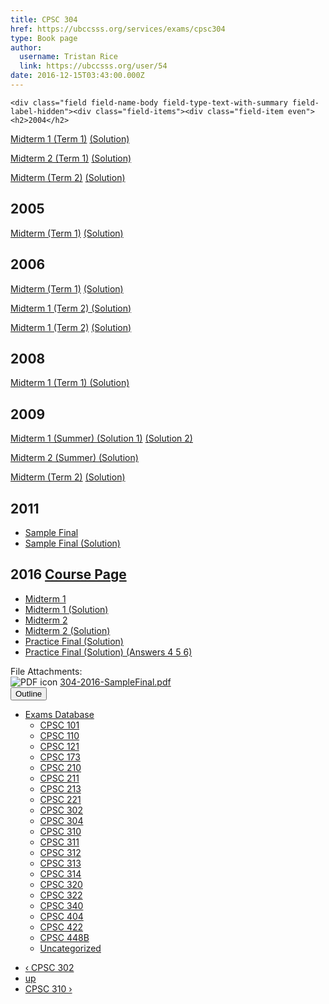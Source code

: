 ```yaml
---
title: CPSC 304 
href: https://ubccsss.org/services/exams/cpsc304
type: Book page
author:
  username: Tristan Rice
  link: https://ubccsss.org/user/54
date: 2016-12-15T03:43:00.000Z
---
```



    <div class="field field-name-body field-type-text-with-summary field-label-hidden"><div class="field-items"><div class="field-item even"><h2>2004</h2>

<p><a href="/files/exams/2004/cs304-2004-t1-midterm1.pdf">Midterm 1 (Term 1)</a> <a href="/files/exams/2004/cs304-2004-t1-midterm1-solution.pdf">(Solution)</a></p>

<p><a href="/files/exams/2004/cs304-2004-t1-midterm2.pdf">Midterm 2 (Term 1)</a> <a href="/files/exams/2004/cs304-2004-t1-midterm2-solution.pdf">(Solution)</a></p>

<p><a href="/files/exams/2004/cs304-2004-t2-midterm.pdf">Midterm (Term 2)</a> <a href="/files/exams/2004/cs304-2004-t2-midterm-solution.pdf">(Solution)</a></p>

<h2>2005</h2>

<p><a href="/files/exams/2005/cs304-2005-t1-midterm.pdf">Midterm (Term 1)</a> <a href="/files/exams/2005/cs304-2005-t1-midterm-solution.pdf">(Solution)</a></p>

<h2>2006</h2>

<p><a href="/files/exams/2006/cs304-2006-t1-midterm.pdf">Midterm (Term 1)</a> <a href="/files/exams/2006/cs304-2006-t1-midterm-solution.pdf">(Solution)</a></p>

<p><a href="/files/exams/2006/cs304-2006-t2-midterm1-solution.pdf">Midterm 1 (Term 2) (Solution)</a></p>

<p><a href="/files/exams/2006/cs304-2006-t2-midterm2.pdf">Midterm 1 (Term 2)</a> <a href="/files/exams/2006/cs304-2006-t2-midterm2-solution.pdf">(Solution)</a></p>

<h2>2008</h2>

<p><a href="/files/exams/2008/cs304-2008-t1-midterm1-solution.pdf">Midterm 1 (Term 1) (Solution)</a></p>

<h2>2009</h2>

<p><a href="/files/exams/2009/cs304-2009-s-midterm1-solution1.pdf">Midterm 1 (Summer) (Solution 1)</a> <a href="/files/exams/2009/cs304-2009-s-midterm1-solution2.pdf">(Solution 2)</a></p>

<p><a href="/files/exams/2009/cs304-2009-s-midterm2-solution.pdf">Midterm 2 (Summer) (Solution)</a></p>

<p><a href="/files/exams/2009/cs304-2009-t2-midterm.pdf">Midterm (Term 2)</a> <a href="/files/exams/2009/cs304-2009-t2-midterm-solution.pdf">(Solution)</a></p>

<h2>2011</h2>

<ul>
<li><a href="https://web.archive.org/web/20120417112004/http://www.ugrad.cs.ubc.ca/~cs304/2011W2/practice-questions/practice-final-no-answers.pdf">Sample Final</a></li>
<li><a href="https://web.archive.org/web/20120417062344/http://www.ugrad.cs.ubc.ca/~cs304/2011W2/practice-questions/practice-final-with-answers.pdf">Sample Final (Solution)</a></li>
</ul>

<h2>2016 <a href="https://web.archive.org/web/20161206040626/https://www.ugrad.cs.ubc.ca/~cs304/2016W1/practice-questions/exercises.html">Course Page</a></h2>

<ul>
<li><a href="https://ubccsss.org/files/304-2016-mt1.pdf">Midterm 1</a></li>
<li><a href="https://ubccsss.org/files/304-2016-mt1-sol.pdf">Midterm 1 (Solution)</a></li>
<li><a href="https://ubccsss.org/files/304-2016-mt2.pdf">Midterm 2</a></li>
<li><a href="https://ubccsss.org/files/304-2016-mt2-sol.pdf">Midterm 2 (Solution)</a></li>
<li><a href="https://ubccsss.org/files/304-2016-SampleFinal.pdf">Practice Final (Solution)</a></li>
<li><a href="https://ubccsss.org/files/304-2016-SampleFinalAppendixAnswers456.pdf">Practice Final (Solution) (Answers 4 5 6)</a></li>
</ul>
</div></div></div><div class="field field-name-field-file-attachments field-type-file field-label-above"><div class="field-label">File Attachments:&#xA0;</div><div class="field-items"><div class="field-item even"><span class="file"><img class="file-icon" alt="PDF icon" title="application/pdf" src="/modules/file/icons/application-pdf.png"> <a href="https://ubccsss.org/files/304-2016-SampleFinal.pdf" type="application/pdf; length=729201">304-2016-SampleFinal.pdf</a></span></div></div></div>  <div id="book-navigation-1440" class="book-navigation">
    <div class="book-toc btn-group pull-right">  <button type="button" class="btn btn-link dropdown-toggle" data-toggle="dropdown"><span class="icon glyphicon glyphicon-list" aria-hidden="true"></span> Outline <span class="caret"></span></button><ul class="dropdown-menu" role="menu"><li class="first last expanded" role="presentation"><a href="/services/exams">Exams Database</a><ul class="dropdown-menu" role="menu"><li class="first leaf" role="presentation"><a href="/services/exams/cpsc101">CPSC 101</a></li>
<li class="leaf" role="presentation"><a href="/services/exams/cpsc110">CPSC 110</a></li>
<li class="leaf" role="presentation"><a href="/services/exams/cpsc121">CPSC 121</a></li>
<li class="leaf" role="presentation"><a href="/services/exams/cpsc173">CPSC 173</a></li>
<li class="leaf" role="presentation"><a href="/services/exams/cpsc210">CPSC 210</a></li>
<li class="leaf" role="presentation"><a href="/services/exams/cpsc211">CPSC 211</a></li>
<li class="leaf" role="presentation"><a href="/services/exams/cpsc213">CPSC 213</a></li>
<li class="leaf" role="presentation"><a href="/services/exams/cpsc221">CPSC 221</a></li>
<li class="leaf" role="presentation"><a href="/services/exams/cpsc302">CPSC 302</a></li>
<li class="leaf active" role="presentation"><a href="/services/exams/cpsc304" class="active">CPSC 304</a></li>
<li class="leaf" role="presentation"><a href="/services/exams/cpsc310">CPSC 310</a></li>
<li class="leaf" role="presentation"><a href="/services/exams/cpsc311">CPSC 311 </a></li>
<li class="leaf" role="presentation"><a href="/services/exams/cpsc312">CPSC 312</a></li>
<li class="leaf" role="presentation"><a href="/services/exams/cpsc313">CPSC 313</a></li>
<li class="leaf" role="presentation"><a href="/services/exams/cpsc314">CPSC 314</a></li>
<li class="leaf" role="presentation"><a href="/services/exams/cpsc320">CPSC 320</a></li>
<li class="leaf" role="presentation"><a href="/services/exams/cpsc322">CPSC 322</a></li>
<li class="leaf" role="presentation"><a href="/services/exams/cpsc340">CPSC 340</a></li>
<li class="leaf" role="presentation"><a href="/services/exams/cpsc404">CPSC 404</a></li>
<li class="leaf" role="presentation"><a href="/services/exams/cpsc422">CPSC 422</a></li>
<li class="leaf" role="presentation"><a href="/services/exams/cpsc448B">CPSC 448B</a></li>
<li class="last leaf" role="presentation"><a href="/node/1455">Uncategorized</a></li>
</ul></li>
</ul></div>
        <ul class="pager clearfix">
              <li class="previous"><a href="/services/exams/cpsc302" class="page-previous" title="Go to previous page">&#x2039; CPSC 302</a></li>
                    <li><a href="/services/exams" class="page-up" title="Go to parent page">up</a></li>
                    <li class="next"><a href="/services/exams/cpsc310" class="page-next" title="Go to next page">CPSC 310 &#x203A;</a></li>
          </ul>
    
  </div>
    <footer>
          </footer>
    